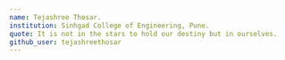 ```yaml
---
name: Tejashree Thosar.
institution: Sinhgad College of Engineering, Pune.
quote: It is not in the stars to hold our destiny but in ourselves.
github_user: tejashreethosar
---
```

